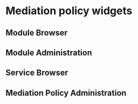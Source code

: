 <!-- image -->

# Mediation policy widgets

## Module Browser

## Module Administration

## Service Browser

## Mediation Policy Administration